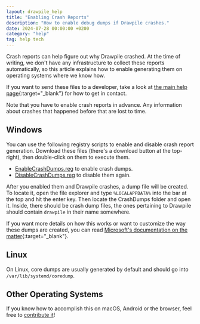 ```yaml
---
layout: drawpile_help
title: "Enabling Crash Reports"
description: "How to enable debug dumps if Drawpile crashes."
date: 2024-07-28 00:00:00 +0200
category: "help"
tag: help tech
---
```


Crash reports can help figure out why Drawpile crashed. At the time of writing, we don't have any infrastructure to collect these reports automatically, so this article explains how to enable generating them on operating systems where we know how.

If you want to send these files to a developer, take a look at [the main help page](https://drawpile.net/help/){:target="_blank"} for how to get in contact.

Note that you have to enable crash reports in advance. Any information about crashes that happened before that are lost to time.

## Windows

You can use the following registry scripts to enable and disable crash report generation. Download these files (there's a download button at the top-right), then double-click on them to execute them.

* [EnableCrashDumps.reg](https://github.com/drawpile/Drawpile/blob/main/pkg/windows/EnableCrashDumps.reg) to enable crash dumps.
* [DisableCrashDumps.reg](https://github.com/drawpile/Drawpile/blob/main/pkg/windows/DisableCrashDumps.reg) to disable them again.

After you enabled them and Drawpile crashes, a dump file will be created. To locate it, open the file explorer and type `%LOCALAPPDATA%` into the bar at the top and hit the enter key. Then locate the CrashDumps folder and open it. Inside, there should be crash dump files, the ones pertaining to Drawpile should contain `drawpile` in their name somewhere.

If you want more details on how this works or want to customize the way these dumps are created, you can read [Microsoft's documentation on the matter](https://learn.microsoft.com/en-us/windows/win32/wer/collecting-user-mode-dumps){:target="_blank"}.

## Linux

On Linux, core dumps are usually generated by default and should go into `/var/lib/systemd/coredump`.

## Other Operating Systems

If you know how to accomplish this on macOS, Android or the browser, feel free to [contribute it](https://docs.drawpile.net/help/development/contributing)!
